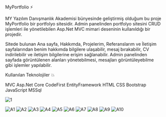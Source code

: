 MyPortfolio ⚡

MY Yazılım Danışmanlık Akademisi bünyesinde geliştirmiş olduğum bu proje MyPortfolio bir portfolyo sitesidir. Admin panelinden portfolyo sitesini CRUD işlemleri ile yönetilebilen Asp.Net MVC mimari deseninin kullanıldığı bir projedir.

Sitede bulunan Ana sayfa, Hakkımda, Projelerim, Referanslarım ve İletişim sayfalarından benim hakkımda bilgilere ulaşabilir, mesaj bırakabilir, CV indirilebilir ve iletişim bilgilerine erişim sağlanabilir. Admin panelinden sayfada görüntülenen alanları yönetebilmesi, mesajları görüntüleyebilme gibi işlemler yapılabilir. 

Kullanılan Teknolojiler 💥

MVC
Asp.Net Core
CodeFirst
EntityFramework
HTML
CSS
Bootstrap
JavaScript
MSSql


![1](https://github.com/user-attachments/assets/019a9c0d-6bf5-4a66-a45b-27d01cbbf11f)

![A1](https://github.com/user-attachments/assets/4cd83e2e-cbd2-4fe7-a3f7-be522b18a617)
![A2](https://github.com/user-attachments/assets/4e9c8c30-30b9-4fda-959d-343b5bdc1187)
![A3](https://github.com/user-attachments/assets/a2c5d677-fc3d-406b-8077-e4a3292c16c2)
![A4](https://github.com/user-attachments/assets/c46c2975-3581-40ae-8168-0ef77ada19c0)
![A5](https://github.com/user-attachments/assets/02b9b96a-111d-412f-84b1-5b204e1684b4)
![A6](https://github.com/user-attachments/assets/a3f79c74-de9a-4cc3-9da4-fd18067590e3)
![A7](https://github.com/user-attachments/assets/07837c2c-8154-46b9-92f9-3fbb59441cd6)
![A8](https://github.com/user-attachments/assets/907dbeae-0c47-445e-951e-acaba96df583)
![A9](https://github.com/user-attachments/assets/8c82eb74-a88d-47ab-969f-cf91d846f0d6)
![A10](https://github.com/user-attachments/assets/07b92c59-b2db-4afe-b87f-db12a0920abe)
